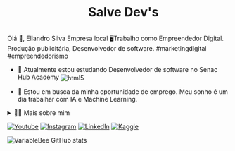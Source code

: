 <!--título-->
<div id="user-content-toc">
  <ul align="center">
    <summary><h1 style="display: inline-block">Salve Dev's</h1></summary>
</div>

<!-- Presentation -->
<p>
  Olá 👋, Eliandro Silva
Empresa local
🖥Trabalho como Empreendedor Digital.
Produção publicitária,  Desenvolvedor de software.
#marketingdigital
#empreendedorismo
 

  - 🌱 Atualmente estou estudando Desenvolvedor de software no Senac Hub Academy <img align="center" alt="html5" src="https://img.shields.io/badge/DEV-193A3E?style=for-the -badge&logo=edx&logoColor=branco" />

  - 🔭 Estou em busca da minha oportunidade de emprego. Meu sonho é um dia trabalhar com IA e Machine Learning.
</p>

<!-- Dropdown -->
<details>
  <summary>👨‍💻 Mais sobre mim</summary>

 - 💬Tenho 46 anos, atualmente moro em Campo Grande -  MS no Brasil. Tenho inicial em inglês e tenho experiência com SQL, Python, Análise de Dados, Visualização de Dados e Machine Learning. Também sou criador de conteúdo no YouTube desde 2016, tatuador de 2004, em meados de 2019 entrei no curso de Produção Publicitária onde espandi meus conhecimentos em Marketing Didital o que me ajudou a desenvolver habilidades importantes como criatividade, comunicação, marketing, Web designer, capacidade analítica, gestão de comunidades e mídias sociais.

  - ⚡Gosto de ler, seja um bom livro, mangá ou quadrinhos, além de assistir filmes e jogar! Acredito que nossos interesses pessoais contribuem para uma percepção mais apurada das coisas e para a resolução de problemas. \o/
</details>


<!-- Links -->
[![Youtube](https://img.shields.io/badge/YouTube-FF0000?style=for-the-badge&logo=youtube&logoColor=white)](https://www.youtube.com/@clickbsdigital)
[![Instagram](https://img.shields.io/badge/Instagram-E4405F?style=for-the-badge&logo=instagram&logoColor=white)](https://www.instagram.com/eliandrosilva.pro/)
[![LinkedIn](https://img.shields.io/badge/LinkedIn-0077B5?style=for-the-badge&logo=linkedin&logoColor=white)](https://www.linkedin.com/in/clickbsdigital/)
[![Kaggle](https://img.shields.io/badge/Kaggle-20BEFF?style=for-the-badge&logo=Kaggle&logoColor=white)](https://www.kaggle.com/variablebee)

<!-- GithubStats -->
![VariableBee GitHub stats](https://github-readme-stats.vercel.app/api?username=variablebee&show_icons=true&theme=gotham)


<!--
**ClickBSdigital/ClickBSdigital** is a ✨ _special_ ✨ repository because its `README.md` (this file) appears on your GitHub profile.

Here are some ideas to get you started:

- 🔭 I’m currently working on ...
- 🌱 I’m currently learning ...
- 👯 I’m looking to collaborate on ...
- 🤔 I’m looking for help with ...
- 💬 Ask me about ...
- 📫 How to reach me: ...
- 😄 Pronouns: ...
- ⚡ Fun fact: ...
-->
